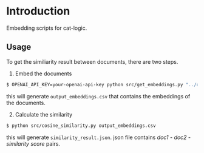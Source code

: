 # Introduction

Embedding scripts for cat-logic.

## Usage

To get the similiarity result between documents, there are two steps.

1. Embed the documents

```bash
$ OPENAI_API_KEY=your-openai-api-key python src/get_embeddings.py "../docs/wiki/**/*.md"
```

this will generate `output_embeddings.csv` that contains the embeddings of the documents.

2. Calculate the similarity

```bash
$ python src/cosine_similarity.py output_embeddings.csv
```

this will generate `similarity_result.json`.
json file contains _doc1 - doc2 - similarity score_ pairs.
